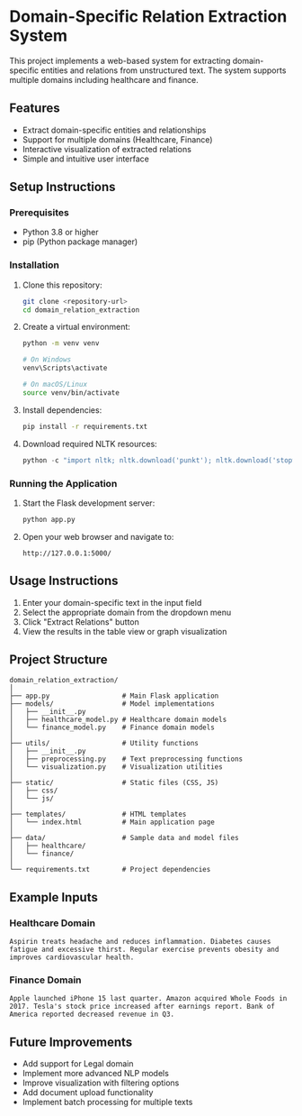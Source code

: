 # Domain-Specific Relation Extraction System

This project implements a web-based system for extracting domain-specific entities and relations from unstructured text. The system supports multiple domains including healthcare and finance.

## Features

- Extract domain-specific entities and relationships
- Support for multiple domains (Healthcare, Finance)
- Interactive visualization of extracted relations
- Simple and intuitive user interface

## Setup Instructions

### Prerequisites

- Python 3.8 or higher
- pip (Python package manager)

### Installation

1. Clone this repository:
   ```bash
   git clone <repository-url>
   cd domain_relation_extraction
   ```

2. Create a virtual environment:
   ```bash
   python -m venv venv
   
   # On Windows
   venv\Scripts\activate
   
   # On macOS/Linux
   source venv/bin/activate
   ```

3. Install dependencies:
   ```bash
   pip install -r requirements.txt
   ```

4. Download required NLTK resources:
   ```python
   python -c "import nltk; nltk.download('punkt'); nltk.download('stopwords')"
   ```

### Running the Application

1. Start the Flask development server:
   ```bash
   python app.py
   ```

2. Open your web browser and navigate to:
   ```
   http://127.0.0.1:5000/
   ```

## Usage Instructions

1. Enter your domain-specific text in the input field
2. Select the appropriate domain from the dropdown menu
3. Click "Extract Relations" button
4. View the results in the table view or graph visualization

## Project Structure

```
domain_relation_extraction/
│
├── app.py                  # Main Flask application
├── models/                 # Model implementations
│   ├── __init__.py
│   ├── healthcare_model.py # Healthcare domain models
│   └── finance_model.py    # Finance domain models
│
├── utils/                  # Utility functions
│   ├── __init__.py
│   ├── preprocessing.py    # Text preprocessing functions
│   └── visualization.py    # Visualization utilities
│
├── static/                 # Static files (CSS, JS)
│   ├── css/
│   └── js/
│
├── templates/              # HTML templates
│   └── index.html          # Main application page
│
├── data/                   # Sample data and model files
│   ├── healthcare/
│   └── finance/
│
└── requirements.txt        # Project dependencies
```

## Example Inputs

### Healthcare Domain
```
Aspirin treats headache and reduces inflammation. Diabetes causes fatigue and excessive thirst. Regular exercise prevents obesity and improves cardiovascular health.
```

### Finance Domain
```
Apple launched iPhone 15 last quarter. Amazon acquired Whole Foods in 2017. Tesla's stock price increased after earnings report. Bank of America reported decreased revenue in Q3.
```

## Future Improvements

- Add support for Legal domain
- Implement more advanced NLP models
- Improve visualization with filtering options
- Add document upload functionality
- Implement batch processing for multiple texts